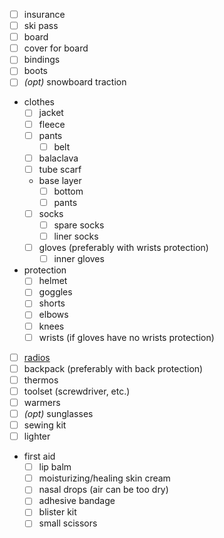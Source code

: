 - [ ] insurance
- [ ] ski pass
- [ ] board
- [ ] cover for board
- [ ] bindings
- [ ] boots
- [ ] _(opt)_ snowboard traction
- clothes
  - [ ] jacket
  - [ ] fleece
  - [ ] pants
    - [ ] belt
  - [ ] balaсlava
  - [ ] tube scarf
  - base layer
    - [ ] bottom
    - [ ] pants
  - [ ] socks
    - [ ] spare socks
    - [ ] liner socks
  - [ ] gloves (preferably with wrists protection)
    - [ ] inner gloves
- protection
  - [ ] helmet
  - [ ] goggles
  - [ ] shorts
  - [ ] elbows
  - [ ] knees
  - [ ] wrists (if gloves have no wrists protection)
- [ ] [radios](../common/radio.md)
- [ ] backpack (preferably with back protection)
- [ ] thermos
- [ ] toolset (screwdriver, etc.)
- [ ] warmers
- [ ] _(opt)_ sunglasses
- [ ] sewing kit
- [ ] lighter
- first aid
  - [ ] lip balm
  - [ ] moisturizing/healing skin cream
  - [ ] nasal drops (air can be too dry)
  - [ ] adhesive bandage
  - [ ] blister kit
  - [ ] small scissors

